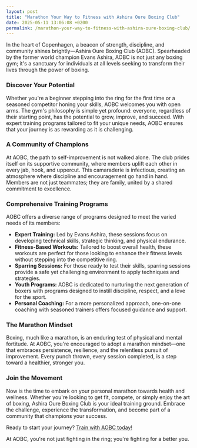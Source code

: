 ```yaml
---
layout: post
title: "Marathon Your Way to Fitness with Ashira Oure Boxing Club"
date: 2025-05-11 13:06:08 +0200
permalink: /marathon-your-way-to-fitness-with-ashira-oure-boxing-club/
---
```



In the heart of Copenhagen, a beacon of strength, discipline, and community shines brightly—Ashira Oure Boxing Club (AOBC). Spearheaded by the former world champion Evans Ashira, AOBC is not just any boxing gym; it's a sanctuary for individuals at all levels seeking to transform their lives through the power of boxing.

### Discover Your Potential

Whether you're a beginner stepping into the ring for the first time or a seasoned competitor honing your skills, AOBC welcomes you with open arms. The gym's philosophy is simple yet profound: everyone, regardless of their starting point, has the potential to grow, improve, and succeed. With expert training programs tailored to fit your unique needs, AOBC ensures that your journey is as rewarding as it is challenging.

### A Community of Champions

At AOBC, the path to self-improvement is not walked alone. The club prides itself on its supportive community, where members uplift each other in every jab, hook, and uppercut. This camaraderie is infectious, creating an atmosphere where discipline and encouragement go hand in hand. Members are not just teammates; they are family, united by a shared commitment to excellence.

### Comprehensive Training Programs

AOBC offers a diverse range of programs designed to meet the varied needs of its members:

- **Expert Training:** Led by Evans Ashira, these sessions focus on developing technical skills, strategic thinking, and physical endurance.
- **Fitness-Based Workouts:** Tailored to boost overall health, these workouts are perfect for those looking to enhance their fitness levels without stepping into the competitive ring.
- **Sparring Sessions:** For those ready to test their skills, sparring sessions provide a safe yet challenging environment to apply techniques and strategies.
- **Youth Programs:** AOBC is dedicated to nurturing the next generation of boxers with programs designed to instill discipline, respect, and a love for the sport.
- **Personal Coaching:** For a more personalized approach, one-on-one coaching with seasoned trainers offers focused guidance and support.

### The Marathon Mindset

Boxing, much like a marathon, is an enduring test of physical and mental fortitude. At AOBC, you're encouraged to adopt a marathon mindset—one that embraces persistence, resilience, and the relentless pursuit of improvement. Every punch thrown, every session completed, is a step toward a healthier, stronger you.

### Join the Movement

Now is the time to embark on your personal marathon towards health and wellness. Whether you're looking to get fit, compete, or simply enjoy the art of boxing, Ashira Oure Boxing Club is your ideal training ground. Embrace the challenge, experience the transformation, and become part of a community that champions your success.

Ready to start your journey? [Train with AOBC today!](https://www.ashiraoure.com/)

At AOBC, you're not just fighting in the ring; you're fighting for a better you.